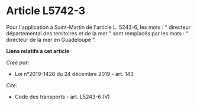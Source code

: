 # Article L5742-3

Pour l'application à Saint-Martin de l'article L. 5243-6, les mots : “ directeur départemental des territoires et de la mer ”
sont remplacés par les mots : “ directeur de la mer en Guadeloupe ”.

**Liens relatifs à cet article**

_Créé par_:

  - Loi n°2019-1428 du 24 décembre 2019 - art. 143

_Cite_:

  - Code des transports - art. L5243-6 (V)
